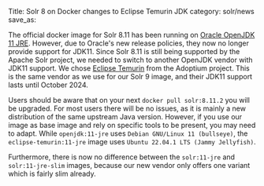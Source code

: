 Title: Solr 8 on Docker changes to Eclipse Temurin JDK
category: solr/news
save_as:

The official docker image for Solr 8.11 has been running on [Oracle OpenJDK 11 JRE](https://hub.docker.com/_/openjdk). However, due to Oracle's new release policies, they now no longer provide support for JDK11. Since Solr 8.11 is still being supported by the Apache Solr project, we needed to switch to another OpenJDK vendor with JDK11 support. We chose [Eclipse Temurin](https://hub.docker.com/_/eclipse-temurin) from the Adoptium project. This is the same vendor as we use for our Solr 9 image, and their JDK11 support lasts until October 2024. 

Users should be aware that on your next `docker pull solr:8.11.2` you will be upgraded. For most users there will be no issues, as it is mainly a new distribution of the same upstream Java version. However, if you use our image as base image and rely on specific tools to be present, you may need to adapt. While `openjdk:11-jre` uses `Debian GNU/Linux 11 (bullseye)`, the `eclipse-temurin:11-jre` image uses `Ubuntu 22.04.1 LTS (Jammy Jellyfish)`.

Furthermore, there is now no difference between the `solr:11-jre` and `solr:11-jre-slim` images, because our new vendor only offers one variant which is fairly slim already. 
